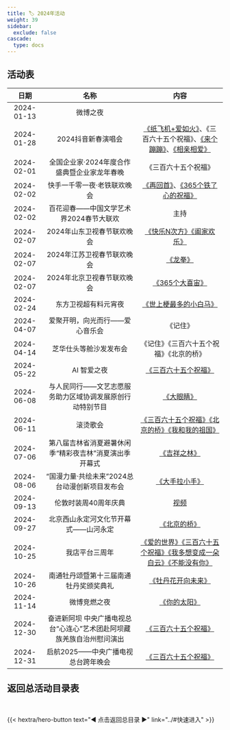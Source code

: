 ```yaml
---
title: 🏷️ 2024年活动
weight: 39
sidebar:
  exclude: false
cascade:
  type: docs
---
```


## 活动表

|日期|名称|内容|
|:-----:|:-----:|:-----:|
|2024-01-13|微博之夜||
|2024-01-28|2024抖音新春演唱会|[《纸飞机+爱如火》](../2024/20240128/#我的纸飞机爱如火)、《三百六十五个祝福》、[《来个蹦蹦》](../2024/20240128/#来个蹦蹦)、[《相亲相爱》](../2024/20240128/#相亲相爱)|
|2024-02-01|全国企业家·2024年度合作盛典暨企业家龙年春晚|《三百六十五个祝福》|
|2024-02-02|快手一千零一夜·老铁联欢晚会|[《再回首》](../2024/20240202/#再回首)、[《365个铁了心的祝福》](../2024/20240202/#365个铁了心的祝福)|
|2024-02-02|百花迎春——中国文学艺术界2024春节大联欢|主持|
|2024-02-07|2024年山东卫视春节联欢晚会|[《快乐N次方》《阖家欢乐》](../2024/20240207/#2024年山东卫视春节联欢晚会)|
|2024-02-07|2024年江苏卫视春节联欢晚会|[《龙拳》](../2024/20240207/#2024年江苏卫视春节联欢晚会)|
|2024-02-07|2024年北京卫视春节联欢晚会|[《365个大喜宙》](../2024/20240207/#2024年北京卫视春节联欢晚会)|
|2024-02-24|东方卫视超有料元宵夜|[《世上梗最多的小白马》](../2024/20240224/)|
|2024-04-07|爱聚开明，向光而行——爱心音乐会|《记住》|
|2024-04-14|芝华仕头等舱沙发发布会|《记住》《三百六十五个祝福》《北京的桥》|
|2024-05-22|AI 智爱之夜|[《三百六十五个祝福》](../2024/20240522/)|
|2024-06-08|与人民同行——文艺志愿服务助力区域协调发展原创行动特别节目|[《大眼睛》](../2024/20240608/)|
|2024-06-11|滚烫歌会|[《三百六十五个祝福》《北京的桥》《我和我的祖国》](../2024/20240611/)|
|2024-07-06|第八届吉林省消夏避暑休闲季“精彩夜吉林”消夏演出季开幕式|[《吉祥之林》](../2024/20240706/)|
|2024-08-06|“国漫力量·共绘未来”2024总台动漫创新项目发布会|[《大手拉小手》](../2024/20240806/)|
|2024-09-13|伦敦时装周40周年庆典|[视频](../2024/20240913/)|
|2024-09-27|北京西山永定河文化节开幕式——山河永定|[《北京的桥》](../2024/20240927/)|
|2024-10-25|我店平台三周年|[《爱的世界》《三百六十五个祝福》《我多想变成一朵白云》《不能没有你》](../2024/20241025/)|
|2024-10-26|南通牡丹颂暨第十三届南通牡丹奖颁奖典礼|[《牡丹花开向未来》](../2024/20241026/)|
|2024-11-14|微博竞燃之夜|[《你的太阳》](../2024/20241114/)|
|2024-12-30|奋进新阿坝 中央广播电视总台“心连心”艺术团赴阿坝藏族羌族自治州慰问演出|[《三百六十五个祝福》](../2024/20241230/)|
|2024-12-31|启航2025——中央广播电视总台跨年晚会|[《三百六十五个祝福》](../2024/20241231/)|

## 返回总活动目录表

<br>

{{< hextra/hero-button text="◀ 点击返回总目录 ▶" link="../#快速进入" >}}